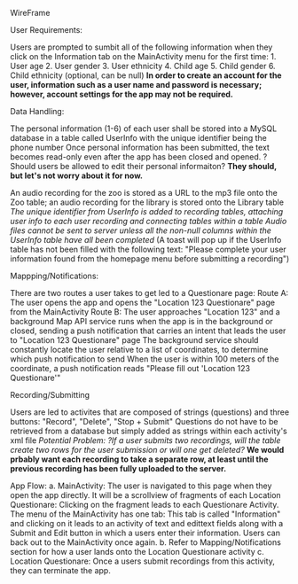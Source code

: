 WireFrame 

User Requirements: 

  Users are prompted to sumbit all of the following information when they click on the Information tab on the MainActivity menu for the first time:
    1. User age 
    2. User gender 
    3. User ethnicity
    4. Child age
    5. Child gender
    6. Child ethnicity (optional, can be null)
    **In order to create an account for the user, information such as a user name and password is necessary; however, account settings for
      the app may not be required.**

Data Handling: 

  The personal information (1-6) of each user shall be stored into a MySQL database in a table called UserInfo with the unique identifier being the phone number
  Once personal information has been submitted, the text becomes read-only even after the app has been closed and opened. 
  ?Should users be allowed to edit their personal informaiton? __They should, but let's not worry about it for now.__
  
  An audio recording for the zoo is stored as a URL to the mp3 file onto the Zoo table; an audio recording for the library is stored onto the Library table
  *The unique identifier from UserInfo is added to recording tables, attaching user info to each user recording and connecting tables within a table*
  *Audio files cannot be sent to server unless all the non-null columns within the UserInfo table have all been completed* (A toast will pop up if the UserInfo table has not been filled with the following text: "Please complete your user information found from the homepage menu before submitting a recording")
  
Mappping/Notifications: 
  
  There are two routes a user takes to get led to a Questionare page:
    Route A: The user opens the app and opens the "Location 123 Questionare" page from the MainActivity
    Route B: The user approaches "Location 123" and a background Map API service runs when the app is in the background or closed, sending a push notification that carries an intent that leads the user to "Location 123 Questionare" page 
      The background service should constantly locate the user relative to a list of coordinates, to determine which push notification to send
      When the user is within 100 meters of the coordinate, a push notification reads "Please fill out 'Location 123 Questionare'"
  
Recording/Submitting

  Users are led to activites that are composed of strings (questions) and three buttons: "Record", "Delete", "Stop + Submit"
  Questions do not have to be retrieved from a database but simply added as strings within each activity's xml file
  *Potential Problem: ?If a user submits two recordings, will the table create two rows for the user submission or will one get deleted?*  __We would prbably want each recording to take a separate row, at least until the previous recording has been fully uploaded to the server.__
  
  
App Flow: 
a. MainActivity:
  The user is navigated to this page when they open the app directly. It will be a scrollview of fragments of each Location Questionare: Clicking on the fragment leads to each Questionare Activity. 
  The menu of the MainActivity has one tab: This tab is called "Information" and clicking on it leads to an activity of text and edittext fields along with a Submit and Edit button in which a users enter their information.
  Users can back out to the MainActivity once again. 
b. Refer to Mapping/Notifications section for how a user lands onto the Location Questionare activity
c. Location Questionare: Once a users submit recordings from this activity, they can terminate the app. 
  
  

  
